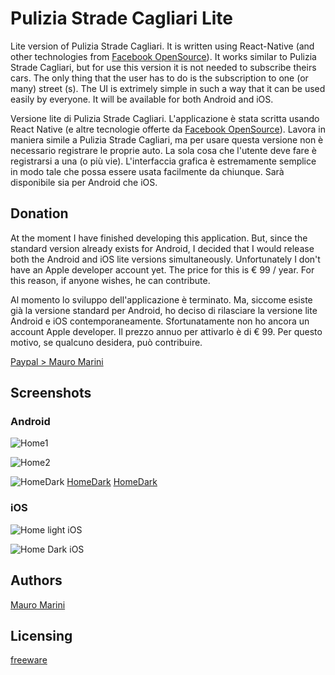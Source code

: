 # Pulizia Strade Cagliari Lite

Lite version of Pulizia Strade Cagliari. It is written using React-Native (and other technologies from [Facebook OpenSource](https://opensource.facebook.com)).
It works similar to Pulizia Strade Cagliari, but for use this version it is not needed to subscribe theirs cars. 
The only thing that the user has to do is the subscription to one (or many) street (s). The UI is extrimely simple in such a way that it can be used easily by everyone.
It will be available for both Android and iOS.


Versione lite di Pulizia Strade Cagliari. L'applicazione è stata scritta usando React Native (e altre tecnologie offerte da [Facebook OpenSource](https://opensource.facebook.com)).
Lavora in maniera simile a Pulizia Strade Cagliari, ma per usare questa versione non è necessario registrare le proprie auto.
La sola cosa che l'utente deve fare è registrarsi a una (o più vie). L'interfaccia grafica è estremamente semplice in modo tale che possa essere usata facilmente da chiunque.
Sarà disponibile sia per Android che iOS.

## Donation

At the moment I have finished developing this application. But, since the standard version already exists for Android, I decided that I would release both the Android and iOS lite versions simultaneously. Unfortunately I don't have an Apple developer account yet. The price for this is € 99 / year. For this reason, if anyone wishes, he can contribute.


Al momento lo sviluppo dell'applicazione è terminato. Ma, siccome esiste già la versione standard per Android, ho deciso di rilasciare la versione lite Android e iOS contemporaneamente. Sfortunatamente non ho ancora un account Apple developer. Il prezzo annuo per attivarlo è di € 99. Per questo motivo, se qualcuno desidera, può contribuire.


[Paypal > Mauro Marini](https://paypal.me/marinimau)

## Screenshots
### Android
![Home1](https://lh4.googleusercontent.com/BU8jL4Gq8FdKFFWlu0Au-rBTJ_wqVkBexuLQZKcEfqqWy7Fn8-gUzzgWOKZCNofWrDLbTNihyxHFbUr2ZXck=w2880-h1506)

![Home2](https://lh3.googleusercontent.com/1rGtc9n10K7tv8R1_WtWVO03R8hhgax50mB2iqkuOrqGjPqllXEdOBY-4111XEz6vmqy4gLnNo9Y-u92ZjIyvmuGB6xrjSo7VFgo62GQ0FhsX6BsDnpa3_5rfFy1k-hKQHYkkXcKhtsCRlZjvW7ESzKsypxJRifzqR69y3PMzS4CJRT8-Q7VdRPMa6MT-aRzSOn5N2O9MaZyzJmn4cI2FTIJpXSGE8N8AlADgaO6FFaxbqDINU1ZzXBi9FD6QVtoxKfDDmjU9NGERb2pGlN80wMYOye43gxPFtN2l0wlHwG-xiaSenaC8tEHHx_9Uoq1RCwmzjdHAnyjVLrcH2c_81h9qycUk1N4zGBCg3Mrr6P0Kn6jC3Xnf35wNX_5mO7kEWreit9FVjMv_uta1X3Qba1A2XdR7Elm95MlXrB_cRw3hsybPd5fpMni0IcOLNPIjwhEEDlvU4fOTJpe5qjRvaeQyx2mlmo0acLRsYFRaLTdAUZStLRk1AvHy2yx3uu4iP6S4aoYlRVQeCv7YGj5mDTMVzU7-VqI_JZtwPzL1zXxUfNO8wnOjce_eYshdbH1YBilXYywQz8txaeptZphdth-H_yuSDnLC9xa_S4uCCq5V-49vgZyvzXWnXK9PloUKEkLndzNYXnFuYmV9LTkvvEwLGbCxa9Z0Lgt-Rj-ljyTU44rZLzOuBs1wrnJ9sw=w2880-h1506-ft)

![HomeDark](https://www.grazia.it/content/uploads/2019/10/Pixel-foto-notturne.jpg)
[HomeDark](blob:https://web.telegram.org/5d550d10-da41-a342-a78c-c5c066153f00)
[HomeDark](blob:https://web.telegram.org/5d550d10-da41-a342-a78c-c5c066153f00)

### iOS

![Home light iOS](https://lh3.googleusercontent.com/KHIK1IV1sKdRXXIs09w3nUSIhnU_-aae8EsNxFJcSwh35OiZEMzRmbR2fE6cSaAShywQuDgxm1gzujBZDv40VqBYXli0MHm1YcHmPO-5K-ZdM0gpavs_8kZAtAJUrTvj3vl6w4wBCtTiJ-U68XDD6PBdI4RcjOmDGTl662lCl1CRhEv42-395Hlh2xcd2pwy08Br8XYH3J7sEBLY03MpUmWiXZa7NmeS3dqcUd96YJp6g2W3ORnEIbXwJTd_S4-S0Y2dViKMHksLP3KpYEIrpFIqLBtBrtxqtJ_obofq98_GXBvguOdHZ2Dqz6AvEjFUaj739xFGxveJYSAMJ7BfT1gcp2bGLFW9W-TYB2hwpp1893miPgpIHduK9AJbhnHJD7ybEc624LkDlyy0pWE_9CDuTGTQVK1R-DGrA3cLV7v-jDMOCJ4OQSIctbzuFE8Ymile6_b3SgbEDB6jssv1cdaCE1blm-Hbuvllj86oLbG3u6uXR9VXfewuXZ3vq7jyArdA_hsD-s4FovuXZHurTgYQOijZZpha7a6L9zBJShbNVbS01OPWUCC0DzrAXVCoC1XvIHX5Hf918SJ65_VKe20GXzRpLJJelw53ZeM4nqfXUkicrwCkHGhntFwnutnjGGdfFFMp1Rp7Coi0OpB2qSlzp_f5T1fupkCEHkyjDL47aGwJpFyNS9l_Lwb1XOI=w2880-h884-ft)

![Home Dark iOS](https://lh3.googleusercontent.com/1rGtc9n10K7tv8R1_WtWVO03R8hhgax50mB2iqkuOrqGjPqllXEdOBY-4111XEz6vmqy4gLnNo9Y-u92ZjIyvmuGB6xrjSo7VFgo62GQ0FhsX6BsDnpa3_5rfFy1k-hKQHYkkXcKhtsCRlZjvW7ESzKsypxJRifzqR69y3PMzS4CJRT8-Q7VdRPMa6MT-aRzSOn5N2O9MaZyzJmn4cI2FTIJpXSGE8N8AlADgaO6FFaxbqDINU1ZzXBi9FD6QVtoxKfDDmjU9NGERb2pGlN80wMYOye43gxPFtN2l0wlHwG-xiaSenaC8tEHHx_9Uoq1RCwmzjdHAnyjVLrcH2c_81h9qycUk1N4zGBCg3Mrr6P0Kn6jC3Xnf35wNX_5mO7kEWreit9FVjMv_uta1X3Qba1A2XdR7Elm95MlXrB_cRw3hsybPd5fpMni0IcOLNPIjwhEEDlvU4fOTJpe5qjRvaeQyx2mlmo0acLRsYFRaLTdAUZStLRk1AvHy2yx3uu4iP6S4aoYlRVQeCv7YGj5mDTMVzU7-VqI_JZtwPzL1zXxUfNO8wnOjce_eYshdbH1YBilXYywQz8txaeptZphdth-H_yuSDnLC9xa_S4uCCq5V-49vgZyvzXWnXK9PloUKEkLndzNYXnFuYmV9LTkvvEwLGbCxa9Z0Lgt-Rj-ljyTU44rZLzOuBs1wrnJ9sw=w2880-h1506-ft)

## Authors

[Mauro Marini](https://github.com/marinimau)


## Licensing

[freeware](https://en.wikipedia.org/wiki/Freeware)

